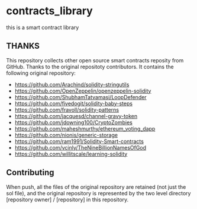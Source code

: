 # contracts_library

this is a smart contract library
## THANKS

This repository collects other open source smart contracts reposity from GitHub. Thanks to the original repositoty contributors. It contains the following original repository:
* https://github.com/Arachind/solidity-stringutils
* https://github.com/OpenZeppelin/openzeppelin-solidity
* https://github.com/ShubhamTatvamasi/LoopDefender
* https://github.com/fivedogit/solidity-baby-steps
* https://github.com/fravoll/solidity-patterns
* https://github.com/jacquesd/channel-gravy-token
* https://github.com/jdowning100/CryptoZombies
* https://github.com/maheshmurthy/ethereum_voting_dapp
* https://github.com/nionis/generic-storage
* https://github.com/ram1991/Solidity-Smart-contracts
* https://github.com/vcinly/TheNineBillionNamesOfGod
* https://github.com/willitscale/learning-solidity
## Contributing
When push, all the files of the original repository are retained (not just the sol file), and the original repository is represented by the two level directory [repository owner] / [repository] in this repository.
